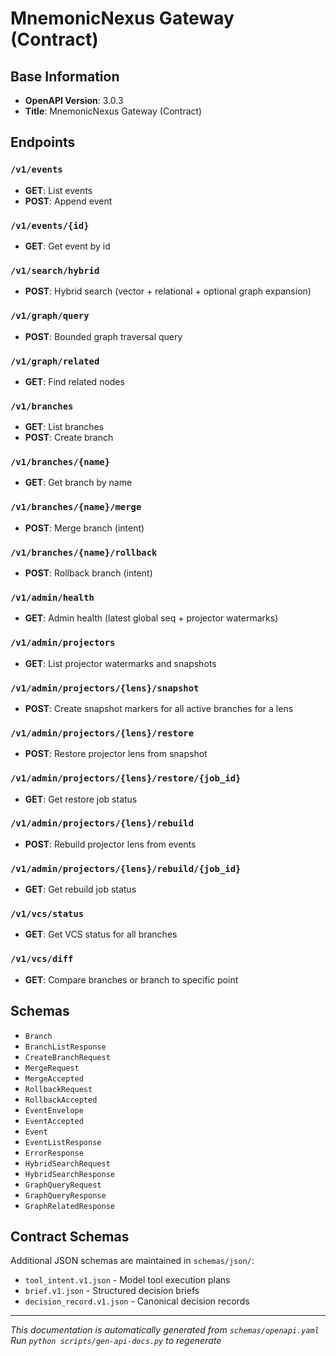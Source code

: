# MnemonicNexus Gateway (Contract)


## Base Information

- **OpenAPI Version**: 3.0.3
- **Title**: MnemonicNexus Gateway (Contract)

## Endpoints

### `/v1/events`

- **GET**: List events
- **POST**: Append event

### `/v1/events/{id}`

- **GET**: Get event by id

### `/v1/search/hybrid`

- **POST**: Hybrid search (vector + relational + optional graph expansion)

### `/v1/graph/query`

- **POST**: Bounded graph traversal query

### `/v1/graph/related`

- **GET**: Find related nodes

### `/v1/branches`

- **GET**: List branches
- **POST**: Create branch

### `/v1/branches/{name}`

- **GET**: Get branch by name

### `/v1/branches/{name}/merge`

- **POST**: Merge branch (intent)

### `/v1/branches/{name}/rollback`

- **POST**: Rollback branch (intent)

### `/v1/admin/health`

- **GET**: Admin health (latest global seq + projector watermarks)

### `/v1/admin/projectors`

- **GET**: List projector watermarks and snapshots

### `/v1/admin/projectors/{lens}/snapshot`

- **POST**: Create snapshot markers for all active branches for a lens

### `/v1/admin/projectors/{lens}/restore`

- **POST**: Restore projector lens from snapshot

### `/v1/admin/projectors/{lens}/restore/{job_id}`

- **GET**: Get restore job status

### `/v1/admin/projectors/{lens}/rebuild`

- **POST**: Rebuild projector lens from events

### `/v1/admin/projectors/{lens}/rebuild/{job_id}`

- **GET**: Get rebuild job status

### `/v1/vcs/status`

- **GET**: Get VCS status for all branches

### `/v1/vcs/diff`

- **GET**: Compare branches or branch to specific point

## Schemas

- `Branch`
- `BranchListResponse`
- `CreateBranchRequest`
- `MergeRequest`
- `MergeAccepted`
- `RollbackRequest`
- `RollbackAccepted`
- `EventEnvelope`
- `EventAccepted`
- `Event`
- `EventListResponse`
- `ErrorResponse`
- `HybridSearchRequest`
- `HybridSearchResponse`
- `GraphQueryRequest`
- `GraphQueryResponse`
- `GraphRelatedResponse`


## Contract Schemas

Additional JSON schemas are maintained in `schemas/json/`:
- `tool_intent.v1.json` - Model tool execution plans
- `brief.v1.json` - Structured decision briefs
- `decision_record.v1.json` - Canonical decision records

---

*This documentation is automatically generated from `schemas/openapi.yaml`*
*Run `python scripts/gen-api-docs.py` to regenerate*
